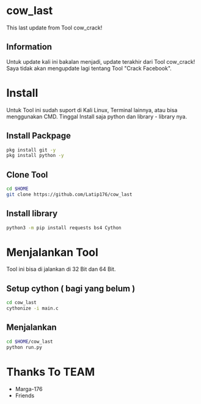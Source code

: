 # cow_last
This last update from Tool cow_crack!
## Information
Untuk update kali ini bakalan menjadi, update terakhir dari Tool cow_crack!
Saya tidak akan mengupdate lagi tentang Tool "Crack Facebook".
# Install
Untuk Tool ini sudah suport di Kali Linux, Terminal lainnya, atau bisa menggunakan CMD.
Tinggal Install saja python dan library - library nya.
## Install Packpage
```BASH
pkg install git -y
pkg install python -y
```
## Clone Tool
```BASH
cd $HOME
git clone https://github.com/Latip176/cow_last
```
## Install library
```BASH
python3 -m pip install requests bs4 Cython
```
# Menjalankan Tool
Tool ini bisa di jalankan di 32 Bit dan 64 Bit.
## Setup cython ( bagi yang belum )
```BASH
cd cow_last
cythonize -i main.c
```
## Menjalankan 
```BASH
cd $HOME/cow_last
python run.py
```
# Thanks To TEAM
- Marga-176
- Friends
